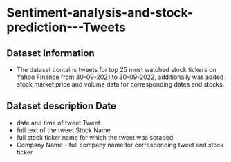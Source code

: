 # Sentiment-analysis-and-stock-prediction---Tweets
## Dataset Information 
- The dataset contains tweets for top 25 most watched stock tickers on Yahoo FInance from 30-09-2021 to 30-09-2022, additionally was added stock market price and volume data for corresponding dates and stocks.
## Dataset description Date 
- date and time of tweet Tweet 
- full text of the tweet Stock Name 
- full stock ticker name for which the tweet was scraped 
- Company Name - full company name for corresponding tweet and stock ticker
